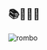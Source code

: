 ## 📚🚴‍♀️🐱

![rombo](https://github.com/user-attachments/assets/362ecdce-c11e-4a3c-80c5-9da7968c7ebe)
  
